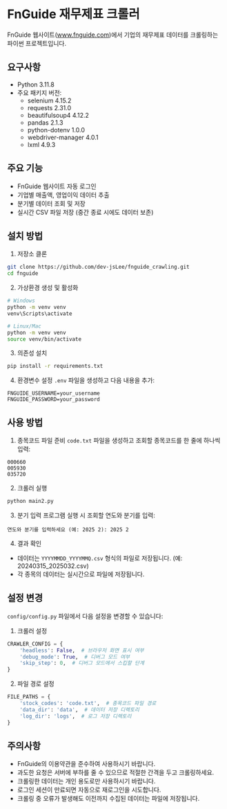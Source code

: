 # FnGuide 재무제표 크롤러

FnGuide 웹사이트(www.fnguide.com)에서 기업의 재무제표 데이터를 크롤링하는 파이썬 프로젝트입니다.

## 요구사항
- Python 3.11.8
- 주요 패키지 버전:
  - selenium 4.15.2
  - requests 2.31.0
  - beautifulsoup4 4.12.2
  - pandas 2.1.3
  - python-dotenv 1.0.0
  - webdriver-manager 4.0.1
  - lxml 4.9.3

## 주요 기능
- FnGuide 웹사이트 자동 로그인
- 기업별 매출액, 영업이익 데이터 추출
- 분기별 데이터 조회 및 저장
- 실시간 CSV 파일 저장 (중간 종료 시에도 데이터 보존)

## 설치 방법

1. 저장소 클론
```bash
git clone https://github.com/dev-jsLee/fnguide_crawling.git
cd fnguide
```

2. 가상환경 생성 및 활성화
```bash
# Windows
python -m venv venv
venv\Scripts\activate
```
```bash
# Linux/Mac
python -m venv venv
source venv/bin/activate
```

3. 의존성 설치
```bash
pip install -r requirements.txt
```

4. 환경변수 설정
`.env` 파일을 생성하고 다음 내용을 추가:
```
FNGUIDE_USERNAME=your_username
FNGUIDE_PASSWORD=your_password
```

## 사용 방법

1. 종목코드 파일 준비
`code.txt` 파일을 생성하고 조회할 종목코드를 한 줄에 하나씩 입력:
```
000660
005930
035720
```

2. 크롤러 실행
```bash
python main2.py
```

3. 분기 입력
프로그램 실행 시 조회할 연도와 분기를 입력:
```
연도와 분기를 입력하세요 (예: 2025 2): 2025 2
```

4. 결과 확인
- 데이터는 `YYYYMMDD_YYYYMMQ.csv` 형식의 파일로 저장됩니다.
  (예: 20240315_2025032.csv)
- 각 종목의 데이터는 실시간으로 파일에 저장됩니다.

## 설정 변경

`config/config.py` 파일에서 다음 설정을 변경할 수 있습니다:

1. 크롤러 설정
```python
CRAWLER_CONFIG = {
    'headless': False,  # 브라우저 화면 표시 여부
    'debug_mode': True,  # 디버그 모드 여부
    'skip_step': 0,  # 디버그 모드에서 스킵할 단계
}
```

2. 파일 경로 설정
```python
FILE_PATHS = {
    'stock_codes': 'code.txt',  # 종목코드 파일 경로
    'data_dir': 'data',  # 데이터 저장 디렉토리
    'log_dir': 'logs',  # 로그 저장 디렉토리
}
```

## 주의사항
- FnGuide의 이용약관을 준수하여 사용하시기 바랍니다.
- 과도한 요청은 서버에 부하를 줄 수 있으므로 적절한 간격을 두고 크롤링하세요.
- 크롤링한 데이터는 개인 용도로만 사용하시기 바랍니다.
- 로그인 세션이 만료되면 자동으로 재로그인을 시도합니다.
- 크롤링 중 오류가 발생해도 이전까지 수집된 데이터는 파일에 저장됩니다. 